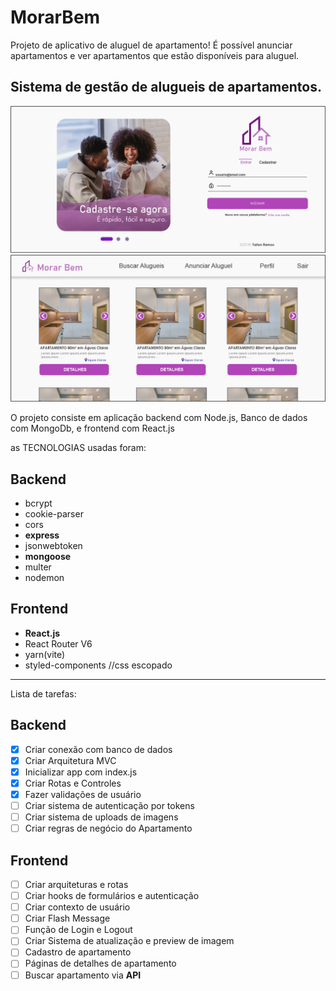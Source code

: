 # MorarBem
Projeto de aplicativo de aluguel de apartamento! É possível anunciar apartamentos e ver apartamentos que estão disponíveis para aluguel.

## Sistema de gestão de alugueis de apartamentos.

![Preview da Login Page](./morar%20bem%20-%20intro%20page.png)
![Preview da Home Page](./morar%20bem%20-%20home%20page.png)

O projeto consiste em aplicação backend com Node.js, Banco de dados com MongoDb, e frontend com React.js

as TECNOLOGIAS usadas foram:

## Backend
* bcrypt 
* cookie-parser 
* cors 
* **express**
* jsonwebtoken 
* **mongoose**
* multer 
* nodemon

## Frontend
* **React.js**
* React Router V6
* yarn(vite)
* styled-components //css escopado

--------------------------------------------------------------
Lista de tarefas:
## Backend
- [x] Criar conexão com banco de dados
- [x] Criar Arquitetura MVC
- [x] Inicializar app com index.js
- [x] Criar Rotas e Controles
- [x] Fazer validações de usuário
- [ ] Criar sistema de autenticação por tokens
- [ ] Criar sistema de uploads de imagens
- [ ] Criar regras de negócio do Apartamento

## Frontend
- [ ] Criar arquiteturas e rotas
- [ ] Criar hooks de formulários e autenticação
- [ ] Criar contexto de usuário
- [ ] Criar Flash Message
- [ ] Função de Login e Logout
- [ ] Criar Sistema de atualização e preview de imagem
- [ ] Cadastro de apartamento
- [ ] Páginas de detalhes de apartamento
- [ ] Buscar apartamento via **API**